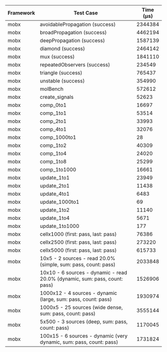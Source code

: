 | Framework | Test Case | Time (μs) |
| --- | --- | --- |
| mobx | avoidablePropagation (success) | 2344384 |
| mobx | broadPropagation (success) | 4462194 |
| mobx | deepPropagation (success) | 1587139 |
| mobx | diamond (success) | 2464142 |
| mobx | mux (success) | 1841110 |
| mobx | repeatedObservers (success) | 234549 |
| mobx | triangle (success) | 765437 |
| mobx | unstable (success) | 354990 |
| mobx | molBench | 572612 |
| mobx | create_signals | 52623 |
| mobx | comp_0to1 | 16697 |
| mobx | comp_1to1 | 53514 |
| mobx | comp_2to1 | 33993 |
| mobx | comp_4to1 | 32076 |
| mobx | comp_1000to1 | 28 |
| mobx | comp_1to2 | 40309 |
| mobx | comp_1to4 | 24020 |
| mobx | comp_1to8 | 25299 |
| mobx | comp_1to1000 | 16661 |
| mobx | update_1to1 | 23949 |
| mobx | update_2to1 | 11438 |
| mobx | update_4to1 | 6483 |
| mobx | update_1000to1 | 69 |
| mobx | update_1to2 | 11140 |
| mobx | update_1to4 | 5671 |
| mobx | update_1to1000 | 177 |
| mobx | cellx1000 (first: pass, last: pass) | 76386 |
| mobx | cellx2500 (first: pass, last: pass) | 273220 |
| mobx | cellx5000 (first: pass, last: pass) | 615733 |
| mobx | 10x5 - 2 sources - read 20.0% (simple, sum: pass, count: pass) | 2033848 |
| mobx | 10x10 - 6 sources - dynamic - read 20.0% (dynamic, sum: pass, count: pass) | 1526906 |
| mobx | 1000x12 - 4 sources - dynamic (large, sum: pass, count: pass) | 1930974 |
| mobx | 1000x5 - 25 sources (wide dense, sum: pass, count: pass) | 3555144 |
| mobx | 5x500 - 3 sources (deep, sum: pass, count: pass) | 1170045 |
| mobx | 100x15 - 6 sources - dynamic (very dynamic, sum: pass, count: pass) | 1731824 |
